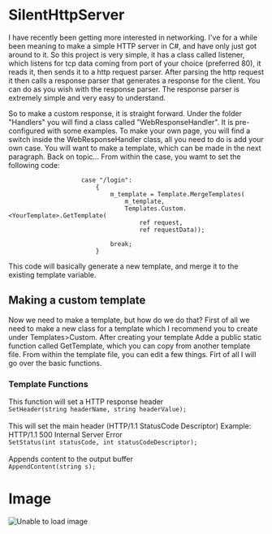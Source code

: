 # SilentHttpServer

I have recently been getting more interested in networking. I've for a while been meaning to make a simple HTTP server in C#, and have only just got around to it. So this project is very simple, it has a class called listener, which listens for tcp data coming from port of your choice (preferred 80), it reads it, then sends it to a http request parser. After parsing the http request it then calls a response parser that generates a response for the client. You can do as you wish with the response parser. The response parser is extremely simple and very easy to understand.

So to make a custom response, it is straight forward. Under the folder "Handlers" you will find a class called "WebResponseHandler". It is pre-configured with some examples. To make your own page, you will find a switch inside the WebResponseHandler class, all you need to do is add your own case. You will want to make a template, which can be made in the next paragraph. Back on topic... From within the case, you wamt to set the following code:
```
                    case "/login":
                        {
                            m_template = Template.MergeTemplates(
                                m_template,
                                Templates.Custom.<YourTemplate>.GetTemplate(
                                    ref request,
                                    ref requestData));

                            break;
                        }
```
This code will basically generate a new template, and merge it to the existing template variable. 

## Making a custom template
Now we need to make a template, but how do we do that? First of all we need to make a new class for a template which I recommend you to create under Templates>Custom. After creating your template Adde a public static function called GetTemplate, which you can copy from another template file. From within the template file, you can edit a few things. Firt of all I will go over the basic functions.

### Template Functions
This function will set a HTTP response header
<br>
```SetHeader(string headerName, string headerValue);```
<br><br>
This will set the main header (HTTP/1.1 StatusCode Descriptor) Example: HTTP/1.1 500 Internal Server Error
<br>
```SetStatus(int statusCode, int statusCodeDescriptor);```
<br><br>
Appends content to the output buffer
<br>
```AppendContent(string s);```

# Image
![Unable to load image](https://i.gyazo.com/31e057c1c6f4baf506d570f2afedae41.png)
